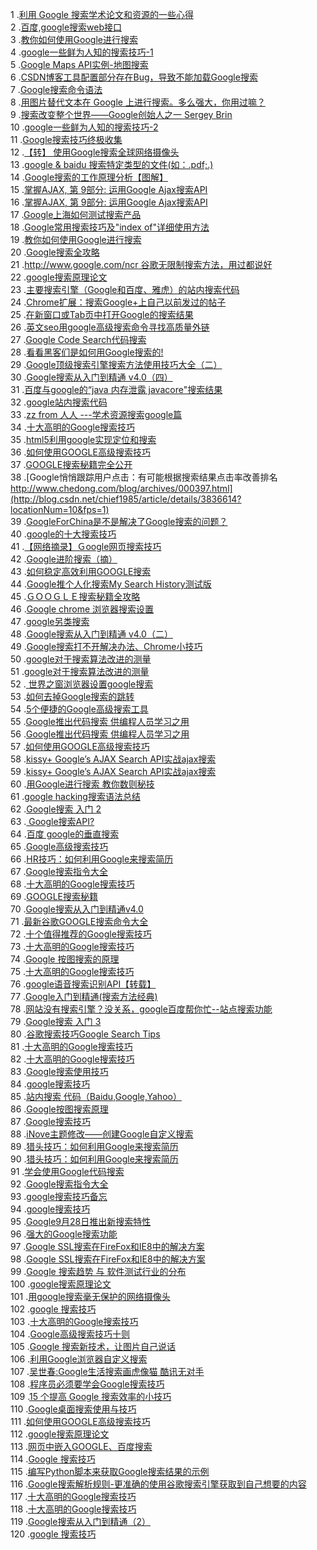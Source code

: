 1 .[利用 Google 搜索学术论文和资源的一些心得](http://blog.csdn.net/chenyusiyuan/article/details/2315717?locationNum=10&fps=1)  
2 .[百度,google搜索web接口](http://blog.csdn.net/qshpeng/article/details/1598256?locationNum=9&fps=1)  
3 .[教你如何使用Google进行搜索](http://blog.csdn.net/lanyus/article/details/815568?locationNum=3&fps=1)  
4 .[google一些鲜为人知的搜索技巧-1](http://blog.csdn.net/Suprman/article/details/1478679?locationNum=13&fps=1)  
5 .[Google Maps API实例-地图搜索](http://blog.csdn.net/dz45693/article/details/6079098?locationNum=3&fps=1)  
6 .[CSDN博客工具配置部分存在Bug，导致不能加载Google搜索](http://blog.csdn.net/summerfang/article/details/759476?locationNum=15&fps=1)  
7 .[Google搜索命令语法](http://blog.csdn.net/foreverxyz/article/details/6866981?locationNum=13&fps=1)  
8 .[用图片替代文本在 Google 上进行搜索。多么强大，你用过嘛？](http://blog.csdn.net/sun6223508/article/details/6619058?locationNum=11&fps=1)  
9 .[搜索改变整个世界——Google创始人之一 Sergey Brin](http://blog.csdn.net/programmer_editor/article/details/4344371?locationNum=3&fps=1)  
10 .[google一些鲜为人知的搜索技巧-2](http://blog.csdn.net/Suprman/article/details/1478692?locationNum=10&fps=1)  
11 .[Google搜索技巧终极收集](http://blog.csdn.net/gatieme/article/details/45937391?locationNum=9&fps=1)  
12 .[【转】 使用Google搜索全球网络摄像头](http://blog.csdn.net/anchor_mt/article/details/6719800?locationNum=1&fps=1)  
13 .[google & baidu 搜索特定类型的文件(如：.pdf;.)](http://blog.csdn.net/maojudong/article/details/3977832?locationNum=8&fps=1)  
14 .[Google搜索的工作原理分析【图解】](http://blog.csdn.net/MONKEY_D_MENG/article/details/6038168?locationNum=12&fps=1)  
15 .[掌握AJAX, 第 9部分: 运用Google Ajax搜索API](http://blog.csdn.net/mouyong/article/details/1518560?locationNum=5&fps=1)  
16 .[掌握AJAX, 第 9部分: 运用Google Ajax搜索API](http://blog.csdn.net/mouyong/article/details/1518560?locationNum=14&fps=1)  
17 .[Google上海如何测试搜索产品](http://blog.csdn.net/lanbingkafei/article/details/7894391?locationNum=3&fps=1)  
18 .[Google常用搜索技巧及"index of"详细使用方法](http://blog.csdn.net/meic51/article/details/7943163?locationNum=11&fps=1)  
19 .[教你如何使用Google进行搜索](http://blog.csdn.net/qsdnet/article/details/1463657?locationNum=4&fps=1)  
20 .[Google搜索全攻略](http://blog.csdn.net/Eric_Jo/article/details/4389885?locationNum=1&fps=1)  
21 .[http://www.google.com/ncr 谷歌无限制搜索方法，用过都说好](http://blog.csdn.net/guyue35/article/details/50645145?locationNum=7&fps=1)  
22 .[google搜索原理论文](http://blog.csdn.net/Explorering/article/details/821276?locationNum=12&fps=1)  
23 .[主要搜索引擎（Google和百度、雅虎）的站内搜索代码](http://blog.csdn.net/qq_x_yy/article/details/845782?locationNum=13&fps=1)  
24 .[Chrome扩展：搜索Google+上自己以前发过的帖子](http://blog.csdn.net/studying/article/details/6686482?locationNum=9&fps=1)  
25 .[在新窗口或Tab页中打开Google的搜索结果](http://blog.csdn.net/tanmaomao999/article/details/5945669?locationNum=12&fps=1)  
26 .[英文seo用google高级搜索命令寻找高质量外链](http://blog.csdn.net/lgq023/article/details/6261116?locationNum=7&fps=1)  
27 .[Google Code Search代码搜索](http://blog.csdn.net/iiprogram/article/details/1329122?locationNum=13&fps=1)  
28 .[看看黑客们是如何用Google搜索的!](http://blog.csdn.net/longyinyushi/article/details/50788433?locationNum=4&fps=1)  
29 .[Google顶级搜索引擎搜索方法使用技巧大全（二）](http://blog.csdn.net/yakoo5/article/details/6083599?locationNum=2&fps=1)  
30 .[Google搜索从入门到精通 v4.0（四）](http://blog.csdn.net/shuixianzi00/article/details/265564?locationNum=10&fps=1)  
31 .[百度与google的“java 内存泄露 javacore"搜索结果](http://blog.csdn.net/wyp_810618/article/details/5461701?locationNum=6&fps=1)  
32 .[google站内搜索代码](http://blog.csdn.net/gayayzy/article/details/7284187?locationNum=12&fps=1)  
33 .[zz from 人人 ---学术资源搜索google篇](http://blog.csdn.net/Skai_CSDN/article/details/6215839?locationNum=7&fps=1)  
34 .[十大高明的Google搜索技巧](http://blog.csdn.net/tianyazaiheruan/article/details/8502412?locationNum=5&fps=1)  
35 .[html5利用google实现定位和搜索](http://blog.csdn.net/marujunyy/article/details/8466271?locationNum=15&fps=1)  
36 .[如何使用GOOGLE高级搜索技巧](http://blog.csdn.net/twlkyao/article/details/9140347?locationNum=15&fps=1)  
37 .[GOOGLE搜索秘籍完全公开](http://blog.csdn.net/jinhill/article/details/4264464?locationNum=6&fps=1)  
38 .[Google悄悄跟踪用户点击：有可能根据搜索结果点击率改善排名 http://www.chedong.com/blog/archives/000397.html](http://blog.csdn.net/chief1985/article/details/3836614?locationNum=10&fps=1)  
39 .[GoogleForChina是不是解决了Google搜索的问题？](http://blog.csdn.net/tiehou/article/details/40947937?locationNum=3&fps=1)  
40 .[google的十大搜索技巧](http://blog.csdn.net/lanbing510/article/details/8651903?locationNum=2&fps=1)  
41 .[【网络摘录】Ｇoogle网页搜索技巧 ](http://blog.csdn.net/KeyBupt/article/details/1743454?locationNum=8&fps=1)  
42 .[Google进阶搜索（摘）](http://blog.csdn.net/dr2tr/article/details/509792?locationNum=5&fps=1)  
43 .[如何稳定高效利用GOOGLE搜索](http://blog.csdn.net/laukaka/article/details/8266585?locationNum=11&fps=1)  
44 .[Google推个人化搜索My Search History测试版](http://blog.csdn.net/dubu/article/details/360925?locationNum=6&fps=1)  
45 .[ＧＯＯＧＬＥ搜索秘籍全攻略](http://blog.csdn.net/ericsone/article/details/82467?locationNum=14&fps=1)  
46 .[Google chrome 浏览器搜索设置](http://blog.csdn.net/Scythe666/article/details/51729212?locationNum=3&fps=1)  
47 .[google另类搜索](http://blog.csdn.net/veiny/article/details/709540?locationNum=4&fps=1)  
48 .[Google搜索从入门到精通 v4.0（二）](http://blog.csdn.net/shuixianzi00/article/details/265557?locationNum=14&fps=1)  
49 .[Google搜索打不开解决办法、Chrome小技巧](http://blog.csdn.net/yw1688/article/details/11562681?locationNum=1&fps=1)  
50 .[google对于搜索算法改进的测量](http://blog.csdn.net/u010009900/article/details/12205759?locationNum=7&fps=1)  
51 .[google对于搜索算法改进的测量](http://blog.csdn.net/u010009900/article/details/12205759?locationNum=3&fps=1)  
52 .[ 世界之窗浏览器设置google搜索](http://blog.csdn.net/jiang200503zhen/article/details/5778478?locationNum=9&fps=1)  
53 .[如何去掉Google搜索的跳转](http://blog.csdn.net/liufei_learning/article/details/8143440?locationNum=9&fps=1)  
54 .[5个便捷的Google高级搜索工具](http://blog.csdn.net/Vanessa219/article/details/4153537?locationNum=4&fps=1)  
55 .[Google推出代码搜索 供编程人员学习之用](http://blog.csdn.net/MPU/article/details/1329861?locationNum=2&fps=1)  
56 .[Google推出代码搜索 供编程人员学习之用](http://blog.csdn.net/MPU/article/details/1329861?locationNum=1&fps=1)  
57 .[如何使用GOOGLE高级搜索技巧](http://blog.csdn.net/qilixiang012/article/details/37107203?locationNum=9&fps=1)  
58 .[kissy+ Google’s AJAX Search API实战ajax搜索](http://blog.csdn.net/shanliangliuxing/article/details/9031049?locationNum=4&fps=1)  
59 .[kissy+ Google’s AJAX Search API实战ajax搜索](http://blog.csdn.net/shanliangliuxing/article/details/9031049?locationNum=12&fps=1)  
60 .[用Google进行搜索 教你数则秘技](http://blog.csdn.net/NOldkiller/article/details/127798?locationNum=9&fps=1)  
61 .[google hacking搜索语法总结](http://blog.csdn.net/liushulin183/article/details/51407755?locationNum=5&fps=1)  
62 .[Google搜索 入门 2](http://blog.csdn.net/ylqmf/article/details/5180432?locationNum=10&fps=1)  
63 .[ Google搜索API?](http://blog.csdn.net/itkbase/article/details/2266978?locationNum=10&fps=1)  
64 .[百度 google的垂直搜索](http://blog.csdn.net/poson/article/details/2342479?locationNum=2&fps=1)  
65 .[Google高级搜索技巧](http://blog.csdn.net/xlinsist/article/details/47380049?locationNum=5&fps=1)  
66 .[HR技巧：如何利用Google来搜索简历](http://blog.csdn.net/lktse/article/details/6198536?locationNum=5&fps=1)  
67 .[Google搜索指令大全](http://blog.csdn.net/pathfinder163/article/details/1441909?locationNum=5&fps=1)  
68 .[十大高明的Google搜索技巧](http://blog.csdn.net/jxufewbt/article/details/1635518?locationNum=11&fps=1)  
69 .[GOOGLE搜索秘籍](http://blog.csdn.net/lao_mage/article/details/769996?locationNum=15&fps=1)  
70 .[Google搜索从入门到精通v4.0 ](http://blog.csdn.net/xdfwsl/article/details/722994?locationNum=5&fps=1)  
71 .[最新谷歌GOOGLE搜索命令大全](http://blog.csdn.net/WuLex/article/details/45269697?locationNum=7&fps=1)  
72 .[十个值得推荐的Google搜索技巧](http://blog.csdn.net/Penlee/article/details/1684945?locationNum=14&fps=1)  
73 .[十大高明的Google搜索技巧](http://blog.csdn.net/yakoo5/article/details/6083572?locationNum=8&fps=1)  
74 .[Google 按图搜索的原理](http://blog.csdn.net/necrazy/article/details/8978521?locationNum=11&fps=1)  
75 .[十大高明的Google搜索技巧](http://blog.csdn.net/ylchou/article/details/7437971?locationNum=6&fps=1)  
76 .[google语音搜索识别API【转载】](http://blog.csdn.net/wxxgreat/article/details/9448085?locationNum=10&fps=1)  
77 .[Google入门到精通(搜索方法经典)](http://blog.csdn.net/styxqdz/article/details/5091104?locationNum=8&fps=1)  
78 .[网站没有搜索引擎？没关系，google百度帮你忙--站点搜索功能](http://blog.csdn.net/dream_mocking/article/details/6081471?locationNum=8&fps=1)  
79 .[Google搜索 入门 3](http://blog.csdn.net/ylqmf/article/details/5180446?locationNum=13&fps=1)  
80 .[谷歌搜索技巧Google Search Tips](http://blog.csdn.net/yuxiaohui78/article/details/38669643?locationNum=14&fps=1)  
81 .[十大高明的Google搜索技巧](http://blog.csdn.net/xplee0576/article/details/22200051?locationNum=7&fps=1)  
82 .[十大高明的Google搜索技巧](http://blog.csdn.net/sambrown123/article/details/8642116?locationNum=4&fps=1)  
83 .[Google搜索使用技巧](http://blog.csdn.net/scliu12345/article/details/42931707?locationNum=8&fps=1)  
84 .[google搜索技巧](http://blog.csdn.net/ceys_2011/article/details/6821160?locationNum=15&fps=1)  
85 .[站内搜索 代码（Baidu,Google,Yahoo）](http://blog.csdn.net/AlvinNoending/article/details/40424103?locationNum=11&fps=1)  
86 .[Google按图搜索原理](http://blog.csdn.net/xkfz008/article/details/7697638?locationNum=12&fps=1)  
87 .[Google搜索技巧](http://blog.csdn.net/asli33/article/details/6198151?locationNum=4&fps=1)  
88 .[iNove主题修改——创建Google自定义搜索](http://blog.csdn.net/qikexun/article/details/8564459?locationNum=8&fps=1)  
89 .[猎头技巧：如何利用Google来搜索简历](http://blog.csdn.net/chenguoda/article/details/1853305?locationNum=2&fps=1)  
90 .[猎头技巧：如何利用Google来搜索简历](http://blog.csdn.net/chenguoda/article/details/1853305?locationNum=6&fps=1)  
91 .[学会使用Google代码搜索](http://blog.csdn.net/a921800467b/article/details/8581792?locationNum=13&fps=1)  
92 .[Google搜索指令大全](http://blog.csdn.net/chun799/article/details/5253289?locationNum=4&fps=1)  
93 .[google搜索技巧备忘](http://blog.csdn.net/wens07/article/details/8886163?locationNum=10&fps=1)  
94 .[google搜索技巧](http://blog.csdn.net/yanghangjun/article/details/5972081?locationNum=13&fps=1)  
95 .[Google9月28日推出新搜索特性](http://blog.csdn.net/yangjixiang_hao123/article/details/5702448?locationNum=14&fps=1)  
96 .[强大的Google搜索功能](http://blog.csdn.net/abysstoabyss/article/details/9123821?locationNum=1&fps=1)  
97 .[Google SSL搜索在FireFox和IE8中的解决方案](http://blog.csdn.net/wyxz126/article/details/8789208?locationNum=6&fps=1)  
98 .[Google SSL搜索在FireFox和IE8中的解决方案](http://blog.csdn.net/wyxz126/article/details/8789208?locationNum=15&fps=1)  
99 .[Google 搜索趋势 与 软件测试行业的分布](http://blog.csdn.net/jackei/article/details/4609463?locationNum=2&fps=1)  
100 .[google搜索原理论文](http://blog.csdn.net/peter824/article/details/1752850?locationNum=1&fps=1)  
101 .[用google搜索毫无保护的网络摄像头](http://blog.csdn.net/tclin08/article/details/39755573?locationNum=12&fps=1)  
102 .[google 搜索技巧](http://blog.csdn.net/xiao_wanpeng/article/details/6553403?locationNum=1&fps=1)  
103 .[十大高明的Google搜索技巧](http://blog.csdn.net/xxyakoo/article/details/3298714?locationNum=9&fps=1)  
104 .[Google高级搜索技巧十则](http://blog.csdn.net/u013700340/article/details/38348897?locationNum=14&fps=1)  
105 .[Google 搜索新技术，让图片自己说话](http://blog.csdn.net/proware/article/details/45956069?locationNum=6&fps=1)  
106 .[利用Google浏览器自定义搜索](http://blog.csdn.net/liumeng920/article/details/50668106?locationNum=15&fps=1)  
107 .[吴世春:Google生活搜索画虎像猫 酷讯无对手 ](http://blog.csdn.net/songcb/article/details/1711574?locationNum=1&fps=1)  
108 .[程序员必须要学会Google搜索技巧](http://blog.csdn.net/u013501637/article/details/52658726?locationNum=11&fps=1)  
109 .[15 个提高 Google 搜索效率的小技巧](http://blog.csdn.net/u011153667/article/details/51371477?locationNum=3&fps=1)  
110 .[Google桌面搜索使用与技巧](http://blog.csdn.net/playkid123/article/details/44562101?locationNum=7&fps=1)  
111 .[如何使用GOOGLE高级搜索技巧](http://blog.csdn.net/u010555682/article/details/37564555?locationNum=2&fps=1)  
112 .[google搜索原理论文](http://blog.csdn.net/xiangyang2009/article/details/3874516?locationNum=15&fps=1)  
113 .[网页中嵌入GOOGLE、百度搜索](http://blog.csdn.net/u011125949/article/details/39475235?locationNum=13&fps=1)  
114 .[Google 搜索技巧](http://blog.csdn.net/syzza00/article/details/6644599?locationNum=14&fps=1)  
115 .[编写Python脚本来获取Google搜索结果的示例](http://blog.csdn.net/junli_chen/article/details/52243987?locationNum=11&fps=1)  
116 .[Google搜索解析规则-更准确的使用谷歌搜索引擎获取到自己想要的内容](http://blog.csdn.net/xhhayward/article/details/53694186?locationNum=6&fps=1)  
117 .[十大高明的Google搜索技巧](http://blog.csdn.net/wag2765/article/details/50581618?locationNum=7&fps=1)  
118 .[十大高明的Google搜索技巧](http://blog.csdn.net/xumesang/article/details/53469050?locationNum=8&fps=1)  
119 .[Google搜索从入门到精通（2）](http://blog.csdn.net/ziyan_2505/article/details/6680435?locationNum=12&fps=1)  
120 .[google 搜索技巧](http://blog.csdn.net/hcz804933522/article/details/51848239?locationNum=2&fps=1)  

